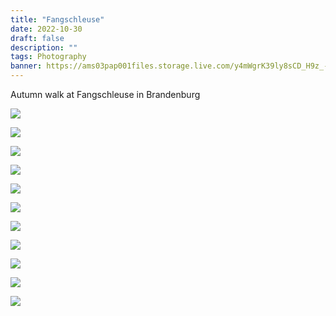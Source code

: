```yaml
---
title: "Fangschleuse"
date: 2022-10-30
draft: false
description: ""
tags: Photography
banner: https://ams03pap001files.storage.live.com/y4mWgrK39ly8sCD_H9z_-wwovQ_K8bflreUG4T0biBqE4BUTwVpGvMU0GMjdS235IsmOX0ER9qRcgoWHjEwJy6tatPyjx9Y_aZKJuTOXcHe-s-mVu1TO30M4Nvv_zb2H2BSwNzYt63f5UGGCtp3W7LewvHoE-v3XhwR1Aw8QwKd2m1wz0cvtlSYlZkvOX9rZi9-?width=5472&height=3648&cropmode=none
---
```


Autumn walk at Fangschleuse in Brandenburg

![](https://ams03pap001files.storage.live.com/y4m91h_ZYvs28GN2YkfnTYBM8TOmih-cY9PM8IOc_ZEA0lzwso8oWQDi_W8LyX8eOt9EWZeJeBc18PqKgub8F21-B5RZQiU-CeWKxAxADJo5qYQ6-iOY8Tc3CN88Zb0asb08q7gjpnYhK-SyTBMikgCskwuiR9kXxRQ8SbjN_zHgmf6gbaUlH7oZKTjog8b_J-r?width=3648&height=5472&cropmode=none)

![](https://ams03pap001files.storage.live.com/y4mWgrK39ly8sCD_H9z_-wwovQ_K8bflreUG4T0biBqE4BUTwVpGvMU0GMjdS235IsmOX0ER9qRcgoWHjEwJy6tatPyjx9Y_aZKJuTOXcHe-s-mVu1TO30M4Nvv_zb2H2BSwNzYt63f5UGGCtp3W7LewvHoE-v3XhwR1Aw8QwKd2m1wz0cvtlSYlZkvOX9rZi9-?width=5472&height=3648&cropmode=none)

![](https://ams03pap001files.storage.live.com/y4mUUuyY5K9Iu0gPJbVQ89eJXd8YZj1Fefr5wwy2GWDiPW1tl4o3df7cgSI21_uUwfuwC0X-lYtfR1aNNQ5HkpXziUndEi_oT8mLTlK-c41YM57GeH2GaFFsMNyYwoAsLfYqOUAAVtP87PppsdDvYZTMGIHaVc8n6z7y6WPoe5V0XIlK8rJmhjLR6JQzw_x_g8d?width=5472&height=3648&cropmode=none)

![](https://ams03pap001files.storage.live.com/y4mOTF3rKcw4Me1DfYT-v_J3k-EsScZT-FHZw4eqFO_hSODa0L6ZJ6IjgyK1n9KZeL1imRKlVk2bpmZwlVQUQf4e4iI8Sy8xhyvLusYVsYP9wh4FDUtn-eDSnx8POqtiELQO8_mvjo-RNj2rQPPWXUBcUQ3RIcDtQPKD8e6QEWH_J_Szx5XqYvub3l60crZ67HC?width=5472&height=3648&cropmode=none)

![](https://ams03pap001files.storage.live.com/y4mWGE1HlsQGDuccduVnTf2bV5x9BrpPhLlgP4hFMDXo6rucLfYtfBwGmuGgT4xjJTlyOIngAGr3XU_FnT9PqS4_Vq6FFOOdrMV6IkgNXh1UOiJypbALI0wvztENavS5meZbLXxX98EExT1cfFHFPNdVeXXVUh7yGqTRQtT_O1x6xkyYYRhuyqzDTHTXwLxOfqd?width=3648&height=5472&cropmode=none)

![](https://ams03pap001files.storage.live.com/y4mdcXeA8mesSQsyDvOv7JQzbiK3vTGYc_TI0kBni7A9XtcF_Y6EBO36gNM3QDyP8lPqIrw3NTZBuQcOHYsu8ziYzTW5f_C5EK2c-imD_y4qvcy4T_6z3PeGTr4tk7AMEn8c3TpwpjCoLLrvMzRWjlcjXhNGhtiG1CXqF4OperqN1icvswDapwfYgXP1eQKe2Fa?width=5220&height=3524&cropmode=none)

![](https://ams03pap001files.storage.live.com/y4m3LRPI6cQy7JzlVKho0_Ga2YTYMV6tqM_5A65iS8fCmOTDlwgug3Y-_tOPHXMWoNmJ4xy7gNFjikzwLcEdkcP15OPjYAvANCI5SOeXdylZDGaDZwmoGlXso-ZGqs0tZbI9Nz9wuBEM6yQ54sz_30p2-cCzYKZQZ8SpOnaqqY7AiSsW4rPG8NbpjwPweyFK3-S?width=5472&height=3648&cropmode=none)

![](https://ams03pap001files.storage.live.com/y4mjx0AgqkJVqJ2-cO5C_hdvR84OJF4n-JuEJ9CpyiHOw1mZNqEWuut-jmbh-oV_c6wRlqgXitXBzrFSJvuXYxmAvOOIWuxOCRo7a_yTreBX2nNKXoXceEoxZGvBSZrRL8OumzRcGDUA0JziK9suQEbbD5jpLEPjqzvNa4D_l-A4IOPJ_hklJc_j6azvZymdv1d?width=4395&height=2930&cropmode=none)

![](https://ams03pap001files.storage.live.com/y4mbiCL5r2Da5BRLiOwQxE4YolMUrMdtOFxP2r1_0oqvLzDWooAo2cpNZ0glB1LUj8UBhAbZXVCQs9wP4MG6fjBCkVQuSxPlH6VEUtwha9Uh84hveUh8wkJ5Hsofb-ykhWoM9Sj_u8J_wbb4v35P7rIVqw-CXC71n3xg5FYHP0V16XqEFoZQHehXVdvraZXyCPk?width=5472&height=3648&cropmode=none)

![](https://ams03pap001files.storage.live.com/y4mGxGLSbWiU-2pc9L5nl5QHIC39v7O3y93HDl6GcunIfHAQx-NkPydaiJjbWcPGIRgTSgQe8yEXra1QwLbKP7KY68QVAEz6mDVWwyND9t8M2T60xcv9xGMFWAbJddIjyG7OcXsVTztuqJbFtW2dSGehadlJCSULZHfZyiaY2qvbp3DtDsV0OlUCFB0pK3letPz?width=3648&height=3648&cropmode=none)

![](https://ams03pap001files.storage.live.com/y4mYG8qwhzbSrC9E6WQocDPHL1q62XZcPgCJojI8eX1mjBe0-0Ey9a-j3w6q7QPtjqFDIw0Ug-UBGVnm_wn0N_T694fO2A4XQpFZVNCBlakU0xTasSp16FTycJMX-77gs8FjJ-a743PGZJNwtIIDCmWoVKtOasvl8DXOx32ZKQCdOXXGf8FtnOtVkfMExTUaAJG?width=5472&height=3648&cropmode=none)